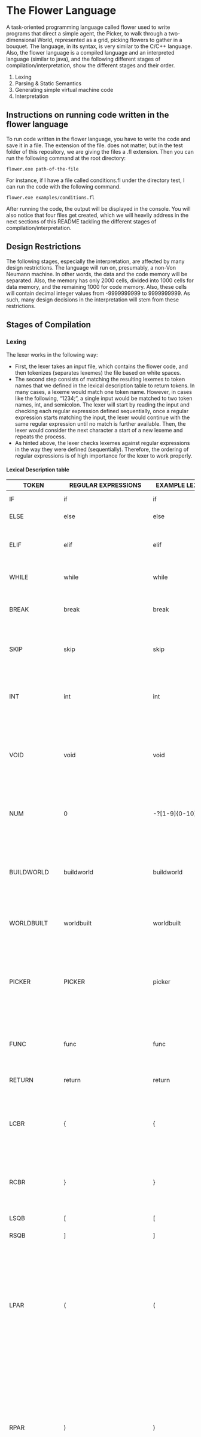 # The Flower Language
A task-oriented programming language called flower used to write programs that direct a simple agent, the Picker, to walk through a two-dimensional World, represented as a grid, picking flowers to gather in a bouquet.  The language, in its syntax, is very similar to the C/C++ language. Also, the flower language is a compiled language and an interpreted language (similar to java), and the following different stages of compilation/interpretation, show the different stages and their order.
1. Lexing
2. Parsing & Static Semantics
3. Generating simple virtual machine code
4. Interpretation

## Instructions on running code written in the flower language
To run code written in the flower language, you have to write the code and save it in a file. The extension of the file. does not matter, but in the test folder of this repository, we are giving the files a .fl extension. Then you can run the following command at the root directory:
```
flower.exe path-of-the-file
```
For instance, if I have a file called conditions.fl under the directory test, I can run the code with the following command.
```
flower.exe examples/conditions.fl
```
After running the code, the output will be displayed in the console. You will also notice that four files get created, which we will heavily address in the next sections of this README tackling the different stages of compilation/interpretation.

## Design Restrictions
The following stages, especially the interpretation, are affected by many design restrictions. The language will run on, presumably, a non-Von Neumann machine. In other words, the data and the code memory will be separated. Also, the memory has only 2000 cells, divided into 1000 cells for data memory, and the remaining 1000 for code memory. Also, these cells will contain decimal integer values from -9999999999 to 9999999999. As such, many design decisions in the interpretation will stem from these restrictions.

## Stages of Compilation
### Lexing
The lexer works in the following way:
-	First, the lexer takes an input file, which contains the flower code, and then tokenizes (separates lexemes) the file based on white spaces.
-	The second step consists of matching the resulting lexemes to token names that we defined in the lexical description table to return tokens. In many cases, a lexeme would match one token name. However, in cases like the following, “1234;”, a single input would be matched to two token names, int, and semicolon. The lexer will start by reading the input and checking each regular expression defined sequentially, once a regular expression starts matching the input, the lexer would continue with the same regular expression until no match is further available. Then, the lexer would consider the next character a start of a new lexeme and repeats the process.
-	As hinted above, the lexer checks lexemes against regular expressions in the way they were defined (sequentially). Therefore, the ordering of regular expressions is of high importance for the lexer to work properly.

#### Lexical Description table
TOKEN | REGULAR EXPRESSIONS	| EXAMPLE LEXEME | REMARKS
--- | --- | --- | ---
IF | if |	if |	Reserved for selection 
ELSE |	else |	else |	Reserved for selection 
ELIF |	elif |	elif |	Reserved for chaining mutually exclusive conditions 
WHILE |	while |	while |	Reserved for starting loop 
BREAK |	break |	break |	Reserved for loop to go out of the current loop 
SKIP |	skip |	skip |	Reserved for loop to skip the current iteration 
INT |	int |	int |	Reserved for declaring a number, only integers are supported
VOID |	void |	void |	Reserved to signal the return type of a function that does not return anything 
NUM |	0|-?[1-9]{0-10} |	-1,3,444,0 	A number can have up to 10 digits and an optional - sign 
BUILDWORLD |	buildworld |	buildworld |	Reserved to mark the start of building the world. It marks the start of the program file 
WORLDBUILT |	worldbuilt |	worldbuilt |	Reserved to mark the end of building the world. 
PICKER |	PICKER |	picker |	Reserved as an array of two elements marking the coordinates of the picker, and initialized to {0,0} 
FUNC |	func |	func |	Reserved to mark the definition of a user-defined function 
RETURN |	return |	return |	Reserved to return from a function 
LCBR |	{ |	{ |	Delimit the beginning of the scope of a selection, loop, Function definition 
RCBR |	} |	} |	Delimit the end of the scope of a selection, loop, Function definition 
LSQB |	[ |	[ |	Used for locators  
RSQB |	] |	] |	Used for locators 
LPAR |	( |	( |	Used from left for prioritization in arithmetic expressions and to delimit the parameters in a function definition or call, and to delimit the condition of a loop or an arithmetic selection 
RPAR |	) |	) |	Used from the right for prioritization in arithmetic expressions and to delimit the parameters in a function definition or call, and to delimit the condition of a loop or an arithmetic selection 
COMMA |, |, |	Used to separate function parameters in declaration and call 
SEMICOLON |; 	|; |	Used after each statement except loop, selection 
AND |	& |	&| 	Logical binary operator 
OR 	| \|  |  \|	| 	Logical binary operator 
NOT |	! |	! |	Logical unary operator 
RELATION |	==\|<\|>\|<=\|>= \| <!= |	!= 	Relational operators 
ASSIGNMENT |= |	= |	Used for assignment 
PLUSMINUS |	+\|- |	+ |	Arithmetic operators 
TIMESDIVIDE |	*\|/ |	* |	Arithmetic operators 
QUESTIONMARK |	? |	? |	We put it before and after a condition with logical operators to prioritize its execution  
ID |	[a-zA-Z][a-zA-Z0-9]{0, 19} 	| Aya, douae, Mohamed, ayaFlowerCount, douaeNumberMoves, mohamedPosition1, mohamedPosition2  |	User-defined variables that start with a letter, is case sensitive, can contain letters and digits from 0 to 19  
START |	start |	start |	Signals the start of the program after the world is initialized 
BUILTIN |	moveUp\| moveDown\| moveLeft\| moveRight\| senseFlower\| notValidPosition\|senseFence\| pickFlower\| isExit \| isReachable\| read \| write  |	moveUp | 	Used inside program. See explanation below for each built-in function 
EMPTYWORLD 	|makeEmptyWorld |	makeEmptyWorld |	Reserves memory for the world given width and length by the user and initialized it to 0 stands for empty cell 
INITFUNTIONS |	makeFlowerBed \| makeFlower  |	makeFlower |	Used inside World initialization. See explanation below for each built-in function 
#### Input and Output Files of the Lexer
- **Input**: The file containing the flower code.
- **Output**: A file named lexerToPaserl.txt, which contains the tokens of the input code file. This file is passed as the input for the next stage.

### Parsing & Static Semantics
The parser parses the tokens according to the grammar. The flower language parser was implemented using the recursive descent implementation. Also, the parser for the flower language is an LL(1) parser, hence, the grammar avoids left recursion and passes the pairwise disjointness test. As for the static semantics of the code, they were checked while parsing the grammar.
### Grammar
```
<CODE> -> <WORLD INITIALIZATION><PROGRAM>
<WORLD INITIALIZATION> -> BUILDWORLD EMPTYWORLD LPAR NUM COMMA NUM RPAR <INITIALIZATION> WORLDBUILT
<INITIALIZATION> -> <INIT FUNCTIONS> <INITIALIZATION> | Ꜫ
<INIT FUNCTIONS> -> INITFUNC LPAR NUM COMMA NUM [COMMA NUM COMMA NUM] RPAR
<PROGRAM> -> {<FUNCTION>|<DECLARATION> SEMICOLON} <START FUNCTION>
<START FUNCTION> -> START LPAR RPAR LCBR <STATEMENTS>RCBR
<FUNCTION> -> FUNC <TYPES> ID LPAR <PARAMS WITH TYPES> LCBR
<STATEMENTS> RCBR
<TYPES>-> VOID | INT
<RETURNED> -> < NUMIDFUNC> SEMICOLON| Ꜫ
<INT PARAMS> -> [<OTHER INT PARAMS >] <INT ENDPARAM>
<OTHER INT PARAMS> -> INT ID COMMA <OTHER INT PARAMS > | Ꜫ
<INT ENDPARAM > -> INT ID | Ꜫ
<PARAMS WITHOUT TYPES> -> [<OTHER PARAMS WITHOUT TYPES>]
<OTHER PARAMS WITHOUT TYPES> -> (< NUMIDFUNC> | <PICKER>) (COMMA
<OTHER PARAMS WITHOUT TYPES> | RPAR)
<STATEMENTS> -> {<STATEMENT>}
<STATEMENT> -> <SELECTION> | <LOOP> | ID<ASSIGNORFCTCALLWITHOUTID>SEMICOLON | <BUILTINFUNCTIONCALL> SEMICOLON | <DECLARATION> | BREAK SEMICOLON | SKIP SEMICOLON |<ASSIGNMENTFORPICKER> SEMICOLON | RETURN <RETURNED>
<ASSIGNORFCTCALLWITHOUTID> -><FUNCTIONCALLWITHOUTID>|<ASSIGNMENT WITHOUT ID>
<LOOP> -> WHILE LPAR <CONDITIONS> RPAR LCBR <STATEMENTS> RCBR
<CONDITIONS> -> <CONDITION1> [AND <CONDITIONS>]
<CONDITION1> -> <CONDITION2> [OR <CONDITION1>]
<CONDITION2> -> [NOT] <CONDITION3>
<CONDITION3> -> <CONDITION> | QUESTIONMARK <CONDITIONS> QUESTIONMARK
<CONDITION> -> <EXPR> [RELATION <EXPR>]
<EXPR> -> <TERM> [PLUSMINUS <EXPR>]
<TERM> -> <FACTOR> [ TIMESDIVIDE <TERM>]
<FACTOR> -> <NUMIDFUNC>| LPAR <EXPR> RPAR
<NUMIDFUNC> -> NUM | ID [<FUNCTION CALL WITHOUT ID> | <LOCATORS>] |
<BUILTINFUNCTION CALL>
<FUNCTION CALL WITHOUT ID> -> LPAR <PARAMS WITHOUT TYPES>
<SELECTION> -> IF LPAR <CONDITIONS> RPAR LCBR <STATEMENTS> RCBR [<ELIFS>] [<ELSESTATEMENT>]
<ELIFS> -> ELIF LPAR <CONDITIONS> RPAR LCBR <STATEMENTS> RCBR <ELIFS>| Ꜫ
<ELSESTATEMENT> -> ELSE LCBR <STATEMENTS> RCBR
<ASSIGNMENT WITHOUT ID> -> [<LOCATORS>] ASSIGNMENT <EXPR>
<ASSIGNMENTFORPICKER> -> <PICKER> ASSIGNMENT (<NUMIDFUNC> | <PICKER>)
<LOCATORS> ->LSQB <NUMID> RSQB [ LSQB <NUMID> RSQB]
<NUMID> -> NUM | ID
<DECLARATION> -> INT ID [<NUMLOCATORS>]
<NUMLOCATORS> -> LSQB NUN RSQB [LSQB NUM RSQB]
<BUILTIN FUNCTION CALL> -> BUILTIN LPAR <PARAMS WITHOUT TYPES>
<PICKERWITHLOCATORS>->PICKER LSQB NUM RSQB
<PARAMS WITH TYPES> -> [<OTHER PARAMS WITH TYPES]
<OTHER PARAMS WITH TYPES> -> <TYPES><NUMID> (COMMA<OTHERPARAMSWITH TYPES>| RPAR)
```

#### Static Semantics
If the code is parsed with no errors, it means that the code is syntactically correct. Nonetheless, the latter does not mean that it will not run with no problems. In fact, there might still be some mistakes in the code related to static semantics. In the flower language, we handled some of the static semantics issues, such as:

- Checking whether a variable is declared before it is assigned.
- Checking whether a variable is defined before it is used.
- Checking whether a function is defined before it is called.
- Checking the number of parameters when calling a function.

However, if the code passes the static semantics checks, it is no guarantee that the code will run with no errors, as runtime errors might arise, let alone problems with the semantics of the code.

#### Input and Output Files of the Parser + Static Semantics
- **Input**: The input file used by the parser is lexerToParser.txt which contains the stream of tokens of the flower code submitted along with the line where the token was detected, the token ID, and the value.
- **Output**: two output files: concreteSyntaxTree.txt and abstract SyntaxTree.txt. The first file shows the concrete syntax tree of the flower code submitted, and the second file shows the abstract syntax tree.

### Generation
The generation part is the last stage to arrive at the VM language. The input for this stage is the abstract tree produced in the parsing stage, and also, the symbol table that we built throughout the parsing. Note, in the implementation, the symbol table in the parsing and generation phase is the same. However, in the interpretation phase, we build a new symbol table only containing the information needed. However, the same table could have been kept. The output of this stage is the generated.txt file, which contains the VM language that will be interpreted in the next and last stage. The generation for each construct in the language, such as declaration, assignment, function call, etc., is a little bit complicated and can be investigated in the code. However, the following section will talk about how functions and function calls are designed in our VM language (You might want to read the design of the VML before).
#### Functions and Functions' Call Design
The memory is composed of 2000 words into two parts: the data memory (1000 words) and the code memory (1000 words). In the data memory, we decided to reserve the first 10 cells for some special variables and constants: The first cell for constant 0, the second cell for constant 1, the third for the stack pointer (SP), the fourth for the environment pointer (EP), and the remaining 5 cells for temp variables, and the last two for the picker location (x and y).

The data memory is very flexible because it allows us to allocate memory for all our variables. As we execute a code, we store our global variables in the global and static memory, then a stack gets created to store the activation records for different functions where the variables which are visible in that function are stored. Of course, the stack pointer (SP) and the environment pointer (EP) move accordingly. With SP pointing to the first free memory cell and the last used memory cell, and EP pointing to the first cell of the activation record. Whenever we have a function call,(EP) becomes (SP), and (SP) moves dynamically during runtime

As for the activation records, we decided to keep a simple design, as it will only contain the return address at the beginning of the activation record, followed by the different variables allocated in the function. As our language deals only with two scopes, **global and function scope**, there was no need for static link information at the level of the activation record as we are not implementing static scoping. Nonetheless, we could have added a dynamic link cell in each activation record to support recursion.

## Interpretation
In the interpretation phase, the input is the VM language, and the output is the execution of that VM language. However, before talking about the VM language and how it is designed.
### The VM Language Design
The design of the VM language for the flower language is simple. Each cell of the memory will contain an instruction or data. In the case of instruction, we will have 2 types of instructions:
- Labeling instructions
- Computational and flow control instructions
#### Labeling Instructions
There are two types of labeling instructions, and the two types build two tables in the process of interpretation, which is the symbol and label tables. The symbol table stores the mapping between a numerical symbol and a data memory location, Whereas a label stores the mapping between a numerical label and a code memory location. An easy distinction between labels and symbols is that symbols refer to memory locations for data, whereas labels refer to memory locations for code.
The instruction for giving a symbol to data has +0 as an opcode.
The instruction for labeling code has an opcode of -7. 
#### Computational and Flow Control Instructions
This instruction allows the VM language to perform computations on data, such as adding and multiplying, comparing numbers, and jumping from one memory location to another.
### Instructions
The following is the list of instructions supported by the VM for the flower language. An instruction is made of one opcode and 3 operands. The opcode constitutes one number and the sign, which gives 20 possible opcodes, whereas the operands each have a length of 3 digits.
DML in the following means data memory location.
opcode | arguments | meaning | description
--- | --- | --- | --- |
+0 | src 000 dest | assignment | Assign DM[src] to DML[dst] |
+0 | sym size 000 | creating a new symbol (it is used in the data section only) | creates a new symbol that occupies a specific size in memory and initializes every cell with the number that comes in the subsequent line in the VM language.
-0 | sym 000 000 | assignment | Assign to the DML of the symbol the value in the next cell |
+1 | nn1 nn2 dst | addition | Add DM[nn1] and DM[nn2]; store in DML dst |
-1 | nn1 nn2 dst | subtraction | Add DM[nn1] and DM[nn2]; store in DML dst |
+2 | nn1 nn2 dst | multiplication | multiply DM[nn1] and DM[nn2]; store in DML dst |
-2 | nn1 nn2 dst | division | divide DM[nn1] and DM[nn2]; store in DML dst |
+3 | sym size 000 | creating a new symbol (it is used in the code section of the VML) | creates a new symbol that occupies a specific size in memory and initialize every cell with the number that comes in the subsequent line in the VM language. |
-3 | 000 000 000 | jump | jump to the code memory location stored in the cell before the cell the stack pointer points to |
+4 | nn1 nn2 dst | EQL test | If DM[nn1] = DM[nn2] jump to CML dst |
-4 | nn1 nn2 dst | NEQ test | If DM[nn1] != DM[nn2] jump to CML dst |
+5 | nn1 nn2 dst | GEQ test | Add DM[nn1] and DM[nn2]; store in DML dst |
-5 | nn1 nn2 dst | LT test | If DM[nn1] < DM[nn2] jump to CML dst |
+6 | arr idx dst | read from array | Assign DM[DML[arr] + idx] to DML[dst] |
-6 | src arr idx | LT test | Assign DM[src] to DML[DM[arr] + idx] |
+7 | inc bnd dst | loop | Increment DM[inc]; if DM[inc] < DM[bnd] jump (change IP) to CML dst |
-7 | 000 000 lbl | label | Labels the next line as having name lbl |
+8 | 000 000 dst | read from input | Read from input data and store into DM[dst] |
-8 | src 000 000 | write to output | Write to output DM[src] |
+9 | 000 000 000 | stop | Stops program execution |
-9 | not used | | |
### Phases of Interpretation
#### Loading
For the loading block, the input is the data and code sections of the program we want to execute, and the output is the data memory populated with data, symbol table completely built, the label table completely built, the program memory populated with instruction, whose symbols and labels are changed to actual memory addresses.
The loading function can be divided into two parts:
- In the data loading part, we assume that all data is symbolized and as such, we read the data section 2 by 2. The first entry corresponds to the symbol, whereas the second one corresponds to the value. In the case of arrays with a size > 1, the symbol is followed by a size > 1, and the next value represents the value by which all the elements of the array are initialized.
- Loading instruction in the program memory. As mentioned before, the symbol and the label table are completely built at this stage. Therefore, we will load into program memory instructions referring to actual memory addresses. 
#### Fetch-Decode-Execute Cycle
For the fetch-decode execute cycle, we perform the following:
- Fetching the instruction: we get the instruction from the code memory.
- Incrementing the instruction pointer.
- Decoding the instruction
- Executing the instruction: The execution for most instructions is done through the function executeInstruction, except for the instruction +8, when we have to read input from the file. In that case, we call another function executeReadInstruction that takes instruction and input as parameters. Also, the instruction “+9000000000” is handled separately by breaking the for-loop that reads and executes the program.
